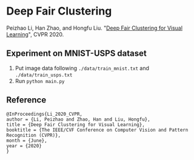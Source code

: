 # Deep Fair Clustering

Peizhao Li, Han Zhao, and Hongfu Liu. "[Deep Fair Clustering for Visual Learning](https://openaccess.thecvf.com/content_CVPR_2020/html/Li_Deep_Fair_Clustering_for_Visual_Learning_CVPR_2020_paper.html)", CVPR 2020.

## Experiment on MNIST-USPS dataset
1. Put image data following `./data/train_mnist.txt` and `./data/train_usps.txt`
2. Run `python main.py`

## Reference
    @InProceedings{Li_2020_CVPR,
    author = {Li, Peizhao and Zhao, Han and Liu, Hongfu},
    title = {Deep Fair Clustering for Visual Learning},
    booktitle = {The IEEE/CVF Conference on Computer Vision and Pattern Recognition (CVPR)},
    month = {June},
    year = {2020}
    }